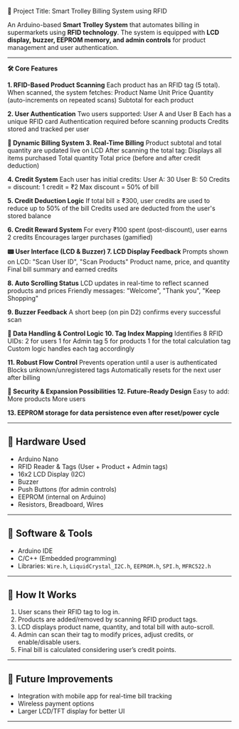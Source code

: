 🎯 Project Title: Smart Trolley Billing System using RFID

An Arduino-based **Smart Trolley System** that automates billing in supermarkets using **RFID technology**. The system is equipped with **LCD display, buzzer, EEPROM memory, and admin controls** for product management and user authentication.

---

**🛠 Core Features**

**1. RFID-Based Product Scanning**
Each product has an RFID tag (5 total).
When scanned, the system fetches:
Product Name
Unit Price
Quantity (auto-increments on repeated scans)
Subtotal for each product

**2. User Authentication**
Two users supported: User A and User B
Each has a unique RFID card
Authentication required before scanning products
Credits stored and tracked per user

**💸 Dynamic Billing System
3. Real-Time Billing**
Product subtotal and total quantity are updated live on LCD
After scanning the total tag:
Displays all items purchased
Total quantity
Total price (before and after credit deduction)

**4. Credit System**
Each user has initial credits:
User A: 30
User B: 50
Credits = discount: 1 credit = ₹2
Max discount = 50% of bill

**5. Credit Deduction Logic**
If total bill ≥ ₹300, user credits are used to reduce up to 50% of the bill
Credits used are deducted from the user's stored balance

**6. Credit Reward System**
For every ₹100 spent (post-discount), user earns 2 credits
Encourages larger purchases (gamified)

**📟 User Interface (LCD & Buzzer)
7. LCD Display Feedback**
Prompts shown on LCD:
"Scan User ID", "Scan Products"
Product name, price, and quantity
Final bill summary and earned credits

**8. Auto Scrolling Status**
LCD updates in real-time to reflect scanned products and prices
Friendly messages: "Welcome", "Thank you", "Keep Shopping"

**9. Buzzer Feedback**
A short beep (on pin D2) confirms every successful scan

**🧠 Data Handling & Control Logic
10. Tag Index Mapping**
Identifies 8 RFID UIDs:
2 for users
1 for Admin tag
5 for products
1 for the total calculation tag
Custom logic handles each tag accordingly

**11. Robust Flow Control**
Prevents operation until a user is authenticated
Blocks unknown/unregistered tags
Automatically resets for the next user after billing

**🔐 Security & Expansion Possibilities
12. Future-Ready Design**
Easy to add:
More products
More users

**13. EEPROM storage for data persistence even after reset/power cycle**

---

## 🔹 Hardware Used
- Arduino Nano  
- RFID Reader & Tags (User + Product + Admin tags)  
- 16x2 LCD Display (I2C)  
- Buzzer  
- Push Buttons (for admin controls)  
- EEPROM (internal on Arduino)  
- Resistors, Breadboard, Wires  

---

## 🔹 Software & Tools
- Arduino IDE  
- C/C++ (Embedded programming)  
- Libraries: `Wire.h`, `LiquidCrystal_I2C.h`, `EEPROM.h`, `SPI.h`, `MFRC522.h`  

---

## 🔹 How It Works
1. User scans their RFID tag to log in.  
2. Products are added/removed by scanning RFID product tags.  
3. LCD displays product name, quantity, and total bill with auto-scroll.  
4. Admin can scan their tag to modify prices, adjust credits, or enable/disable users.  
5. Final bill is calculated considering user’s credit points.  

---

## 🔹 Future Improvements
- Integration with mobile app for real-time bill tracking  
- Wireless payment options  
- Larger LCD/TFT display for better UI  

---
